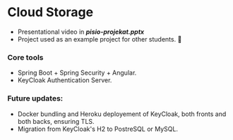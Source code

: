 # Cloud Storage

- Presentational video in ***pisio-projekat.pptx***
- Project used as an example project for other students. 🙂

### Core tools
- Spring Boot + Spring Security + Angular.
- KeyCloak Authentication Server.

### Future updates:
  - Docker bundling and Heroku deployement of KeyCloak, both fronts and both backs, ensuring TLS.
  - Migration from KeyCloak's H2 to PostreSQL or MySQL.
